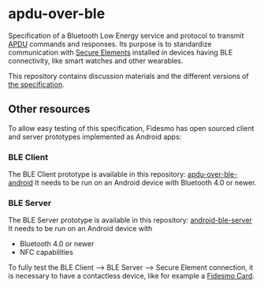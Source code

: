 # apdu-over-ble

Specification of a Bluetooth Low Energy service and protocol to transmit [APDU](https://en.wikipedia.org/wiki/Smart_card_application_protocol_data_unit) commands and responses. Its purpose is to standardize communication with [Secure Elements](https://www.globalplatform.org/mediaguideSE.asp) installed in devices having BLE connectivity, like smart watches and other wearables.

This repository contains discussion materials and the different versions of [the specification](https://github.com/fidesmo/apdu-over-ble/tree/master/spec).

## Other resources
To allow easy testing of this specification, Fidesmo has open sourced client and server prototypes implemented as Android apps:

### BLE Client
The BLE Client prototype is available in this repository: [apdu-over-ble-android](https://github.com/fidesmo/apdu-over-ble-android)
It needs to be run on an Android device with Bluetooth 4.0 or newer.

### BLE Server
The BLE Server prototype is available in this repository: [android-ble-server](https://github.com/fidesmo/android-ble-server)
It needs to be run on an Android device with 
- Bluetooth 4.0 or newer
- NFC capabilities


To fully test the BLE Client --> BLE Server --> Secure Element connection, it is necessary to have a contactless device, like for example a [Fidesmo Card](https://developer.fidesmo.com/fidesmocard).

